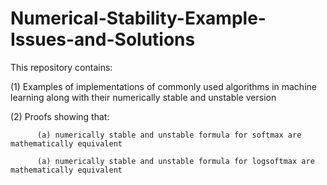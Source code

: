 # Numerical-Stability-Example-Issues-and-Solutions

This repository contains: 

  (1) Examples of implementations of commonly used algorithms in machine learning along with their numerically stable and unstable version
  
  (2) Proofs showing that: 
  
          (a) numerically stable and unstable formula for softmax are mathematically equivalent 
          
          (a) numerically stable and unstable formula for logsoftmax are mathematically equivalent 
